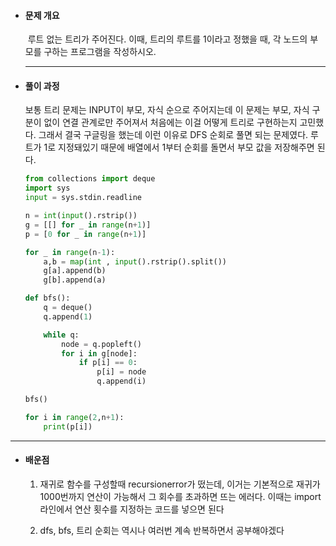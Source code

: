 - #### 문제 개요
  
   루트 없는 트리가 주어진다. 이때, 트리의 루트를 1이라고 정했을 때, 각 노드의 부모를 구하는 프로그램을 작성하시오.
  
  ---

- #### 풀이 과정
  
  보통 트리 문제는 INPUT이 부모, 자식 순으로 주어지는데 이 문제는 부모, 자식 구분이 없이 연결 관계로만 주어져서 처음에는 이걸 어떻게 트리로 구현하는지 고민했다. 그래서 결국 구글링을 했는데 이런 이유로 DFS 순회로 풀면 되는 문제였다. 루트가 1로 지정돼있기 때문에 배열에서 1부터 순회를 돌면서 부모 값을 저장해주면 된다.
  
  ```python
  from collections import deque
  import sys
  input = sys.stdin.readline
  
  n = int(input().rstrip())
  g = [[] for _ in range(n+1)]
  p = [0 for _ in range(n+1)]
  
  for _ in range(n-1):
      a,b = map(int , input().rstrip().split())
      g[a].append(b)
      g[b].append(a)
  
  def bfs():
      q = deque()
      q.append(1)
  
      while q:
          node = q.popleft()
          for i in g[node]:
              if p[i] == 0:
                  p[i] = node
                  q.append(i)
  
  bfs()
  
  for i in range(2,n+1):
      print(p[i])
  ```

---

- #### 배운점
  
  1. 재귀로 함수를 구성할때 recursionerror가 떴는데, 이거는 기본적으로 재귀가 1000번까지 연산이 가능해서 그 회수를 초과하면 뜨는 에러다. 이때는 import 라인에서 연산 횟수를 지정하는 코드를 넣으면 된다
  
  2. dfs, bfs, 트리 순회는 역시나 여러번 계속 반복하면서 공부해야겠다
